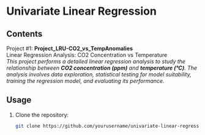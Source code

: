# Univariate Linear Regression

## Contents 
Project #1: **Project_LRU-CO2_vs_TempAnomalies**   
Linear Regression Analysis: CO2 Concentration vs Temperature    
*This project performs a detailed linear regression analysis to study the relationship between **CO2 concentration (ppm)** and **temperature (°C)**. The analysis involves data exploration, statistical testing for model suitability, training the regression model, and evaluating its performance.*    

## Usage
1. Clone the repository:
   ```bash
   git clone https://github.com/yourusername/univariate-linear-regression.git
